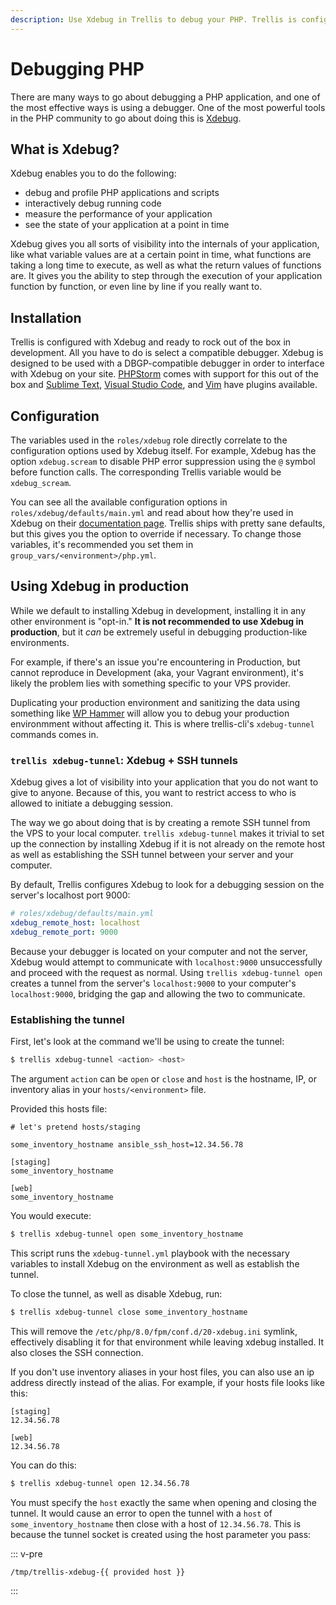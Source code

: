 ```yaml
---
description: Use Xdebug in Trellis to debug your PHP. Trellis is configured with Xdebug and ready to rock out of the box in development.
---
```


# Debugging PHP

There are many ways to go about debugging a PHP application, and one of the most effective ways is using a debugger. One of the most powerful tools in the PHP community to go about doing this is [Xdebug](https://en.wikipedia.org/wiki/Xdebug).

## What is Xdebug?

Xdebug enables you to do the following:

- debug and profile PHP applications and scripts
- interactively debug running code
- measure the performance of your application
- see the state of your application at a point in time

Xdebug gives you all sorts of visibility into the internals of your application, like what variable values are at a certain point in time, what functions are taking a long time to execute, as well as what the return values of functions are. It gives you the ability to step through the execution of your application function by function, or even line by line if you really want to.

## Installation

Trellis is configured with Xdebug and ready to rock out of the box in development. All you have to do is select a compatible debugger. Xdebug is designed to be used with a DBGP-compatible debugger in order to interface with Xdebug on your site. [PHPStorm](https://www.jetbrains.com/phpstorm/) comes with support for this out of the box and [Sublime Text](https://github.com/martomo/SublimeTextXdebug), [Visual Studio Code](https://github.com/felixfbecker/vscode-php-debug), and [Vim](https://github.com/joonty/vdebug) have plugins available.

## Configuration

The variables used in the `roles/xdebug` role directly correlate to the configuration options used by Xdebug itself. For example, Xdebug has the option `xdebug.scream` to disable PHP error suppression using the `@` symbol before function calls. The corresponding Trellis variable would be `xdebug_scream`.

You can see all the available configuration options in `roles/xdebug/defaults/main.yml` and read about how they're used in Xdebug on their [documentation page](https://xdebug.org/docs/all_settings). Trellis ships with pretty sane defaults, but this gives you the option to override if necessary. To change those variables, it's recommended you set them in `group_vars/<environment>/php.yml`.

## Using Xdebug in production

While we default to installing Xdebug in development, installing it in any other environment is "opt-in." **It is not recommended to use Xdebug in production**, but it _can_ be extremely useful in debugging production-like environments.

For example, if there's an issue you're encountering in Production, but cannot reproduce in Development (aka, your Vagrant environment), it's likely the problem lies with something specific to your VPS provider.

Duplicating your production environment and sanitizing the data using something like [WP Hammer](https://github.com/10up/wp-hammer) will allow you to debug your production environmment without affecting it. This is where trellis-cli's `xdebug-tunnel` commands comes in.

### `trellis xdebug-tunnel`: Xdebug + SSH tunnels

Xdebug gives a lot of visibility into your application that you do not want to give to anyone. Because of this, you want to restrict access to who is allowed to initiate a debugging session.

The way we go about doing that is by creating a remote SSH tunnel from the VPS to your local computer. `trellis xdebug-tunnel` makes it trivial to set up the connection by installing Xdebug if it is not already on the remote host as well as establishing the SSH tunnel between your server and your computer.

By default, Trellis configures Xdebug to look for a debugging session on the server's localhost port 9000:

```yml
# roles/xdebug/defaults/main.yml
xdebug_remote_host: localhost
xdebug_remote_port: 9000
```

Because your debugger is located on your computer and not the server, Xdebug would attempt to communicate with `localhost:9000` unsuccessfully and proceed with the request as normal. Using `trellis xdebug-tunnel open` creates a tunnel from the server's `localhost:9000` to your computer's `localhost:9000`, bridging the gap and allowing the two to communicate.

### Establishing the tunnel

First, let's look at the command we'll be using to create the tunnel:

```bash
$ trellis xdebug-tunnel <action> <host>
```

The argument `action` can be `open` or `close` and `host` is the hostname, IP, or inventory alias in your `hosts/<environment>` file.

Provided this hosts file:

```
# let's pretend hosts/staging

some_inventory_hostname ansible_ssh_host=12.34.56.78

[staging]
some_inventory_hostname

[web]
some_inventory_hostname
```

You would execute:

```bash
$ trellis xdebug-tunnel open some_inventory_hostname
```

This script runs the `xdebug-tunnel.yml` playbook with the necessary variables to install Xdebug on the environment as well as establish the tunnel.

To close the tunnel, as well as disable Xdebug, run:

```bash
$ trellis xdebug-tunnel close some_inventory_hostname
```

This will remove the `/etc/php/8.0/fpm/conf.d/20-xdebug.ini` symlink, effectively disabling it for that environment while leaving xdebug installed. It also closes the SSH connection.

If you don't use inventory aliases in your host files, you can also use an ip address directly instead of the alias. For example, if your hosts file looks like this:

```
[staging]
12.34.56.78

[web]
12.34.56.78
```

You can do this:

```bash
$ trellis xdebug-tunnel open 12.34.56.78
```

You must specify the `host` exactly the same when opening and closing the tunnel. It would cause an error to open the tunnel with a `host` of `some_inventory_hostname` then close with a host of `12.34.56.78`. This is because the tunnel socket is created using the host parameter you pass:

::: v-pre

```bash
/tmp/trellis-xdebug-{{ provided host }}
```

:::
